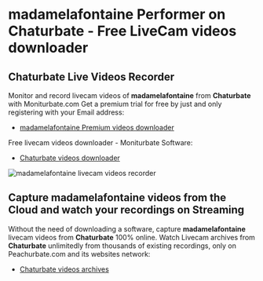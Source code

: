 # madamelafontaine Performer on Chaturbate - Free LiveCam videos downloader

## Chaturbate Live Videos Recorder

Monitor and record livecam videos of **madamelafontaine** from **Chaturbate** with Moniturbate.com
Get a premium trial for free by just and only registering with your Email address:
* [madamelafontaine Premium videos downloader](https://moniturbate.com/request-demo-licence-key.html)

Free livecam videos downloader - Moniturbate Software:
* [Chaturbate videos downloader](https://moniturbate.com/moniturbate-download-software.html)

![madamelafontaine livecam videos recorder](https://peachurnet.com/templates/moniturbate-software.png)


## Capture madamelafontaine videos from the Cloud and watch your recordings on Streaming

Without the need of downloading a software, capture **madamelafontaine** livecam videos from **Chaturbate** 100% online.
Watch Livecam archives from **Chaturbate** unlimitedly from thousands of existing recordings, only on Peachurbate.com and its websites network:
* [Chaturbate videos archives](https://peachurnet.com/)